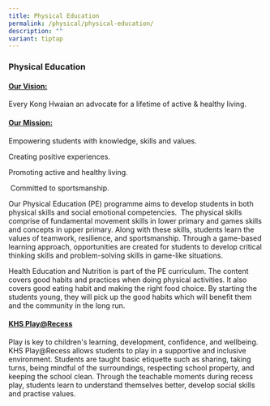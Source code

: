 ```yaml
---
title: Physical Education
permalink: /physical/physical-education/
description: ""
variant: tiptap
---
```

<h3>Physical Education</h3>
<h4><u>Our Vision:</u></h4>
<p>Every Kong Hwaian an advocate for a lifetime of active &amp; healthy living.</p>
<h4><u>Our Mission:</u></h4>
<p>Empowering students with knowledge, skills and values.&nbsp;</p>
<p>Creating positive experiences.</p>
<p>Promoting active and healthy living.</p>
<p>&nbsp;Committed to sportsmanship.</p>
<p></p>
<p>Our Physical Education (PE) programme aims to develop students in both
physical skills and social emotional competencies.&nbsp; The physical skills
comprise of fundamental movement skills in lower primary and games skills
and concepts in upper primary. Along with these skills, students learn
the values of teamwork, resilience, and sportsmanship. Through a game-based
learning approach, opportunities are created for students to develop critical
thinking skills and problem-solving skills in game-like situations.</p>
<p>Health Education and Nutrition is part of the PE curriculum. The content
covers good habits and practices when doing physical activities. It also
covers good eating habit and making the right food choice. By starting
the students young, they will pick up the good habits which will benefit
them and the community in the long run.&nbsp;</p>
<p></p>
<h4><u>KHS Play@Recess</u></h4>
<p>Play is key to children's learning, development, confidence, and wellbeing.
KHS Play@Recess allows students to play in a supportive and inclusive environment.
Students are taught basic etiquette such as sharing, taking turns, being
mindful of the surroundings, respecting school property, and keeping the
school clean. Through the teachable moments during recess play, students
learn to understand themselves better, develop social skills and practise
values.</p>
<p></p>
<p></p>
<p></p>